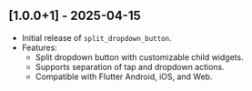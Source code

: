 ## [1.0.0+1] - 2025-04-15
- Initial release of `split_dropdown_button`.
- Features:
    - Split dropdown button with customizable child widgets.
    - Supports separation of tap and dropdown actions.
    - Compatible with Flutter Android, iOS, and Web.

